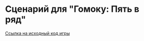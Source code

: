 # Сценарий для "Гомоку: Пять в ряд"
[Ссылка на исходный код игры](https://github.com/SERGEYDJUM/solaristeam-canvasapp)

